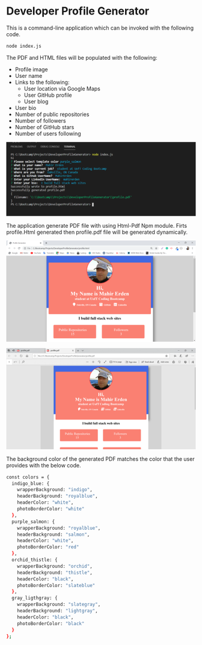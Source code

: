 # Developer Profile Generator

This is a command-line application which can be invoked with the following code.

```sh
node index.js
```
The PDF and HTML files will be populated with the following:

* Profile image
* User name
* Links to the following:
  * User location via Google Maps
  * User GitHub profile
  * User blog
* User bio
* Number of public repositories
* Number of followers
* Number of GitHub stars
* Number of users following

![Alt Text](./assets/img/terminal.png)

The application generate PDF file with using Html-Pdf Npm module.
Firts profile.Html generated then profile.pdf file will be generated dynamically.

![Alt Text](./assets/img/profileHtml.png)

![Alt Text](./assets/img/profilePDF.png)

The background color of the generated PDF matches the color that the user provides with the below code.

```sh
const colors = {
  indigo_blue: {
    wrapperBackground: "indigo",
    headerBackground: "royalblue",
    headerColor: "white",
    photoBorderColor: "white"
  },
  purple_salmon: {
    wrapperBackground: "royalblue",
    headerBackground: "salmon",
    headerColor: "white",
    photoBorderColor: "red"
  },
  orchid_thistle: {
    wrapperBackground: "orchid",
    headerBackground: "thistle",
    headerColor: "black",
    photoBorderColor: "slateblue"
  },
  gray_ligthgray: {
    wrapperBackground: "slategray",
    headerBackground: "lightgray",
    headerColor: "black",
    photoBorderColor: "black"
  }
};
```